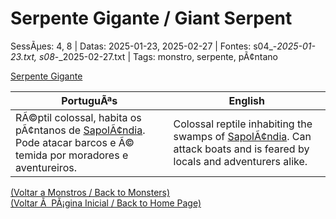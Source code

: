 ﻿
# Serpente Gigante / Giant Serpent

SessÃµes: 4, 8 | Datas: 2025-01-23, 2025-02-27 | Fontes: s04_-_2025-01-23.txt, s08_-_2025-02-27.txt | Tags: monstro, serpente, pÃ¢ntano

[Serpente Gigante](serpente_gigante.png)

| PortuguÃªs | English |
|-----------|---------|
| RÃ©ptil colossal, habita os pÃ¢ntanos de [SapolÃ¢ndia](sapolandia.md). Pode atacar barcos e Ã© temida por moradores e aventureiros. | Colossal reptile inhabiting the swamps of [SapolÃ¢ndia](sapolandia.md). Can attack boats and is feared by locals and adventurers alike. |

[(Voltar a Monstros / Back to Monsters)](monstros.md)  
[(Voltar Ã  PÃ¡gina Inicial / Back to Home Page)](../../home.md)


























